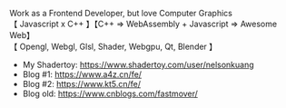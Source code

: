 Work as a Frontend Developer, but love Computer Graphics   
【 Javascript x C++ 】【C++ => WebAssembly + Javascript => Awesome Web】   
【 Opengl, Webgl, Glsl, Shader, Webgpu, Qt, Blender 】   

- My Shadertoy: https://www.shadertoy.com/user/nelsonkuang
- Blog #1: https://www.a4z.cn/fe/
- Blog #2: https://www.kt5.cn/fe/
- Blog old: https://www.cnblogs.com/fastmover/
